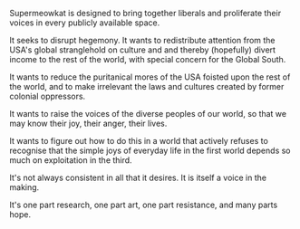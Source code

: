 Supermeowkat is designed to bring together liberals and proliferate their voices in every publicly available space.

It seeks to disrupt hegemony. It wants to redistribute attention from the USA's global stranglehold on culture and and thereby (hopefully) divert income to the rest of the world, with special concern for the Global South.

It wants to reduce the puritanical mores of the USA foisted upon the rest of the world, and to make irrelevant the laws and cultures created by former colonial oppressors.

It wants to raise the voices of the diverse peoples of our world, so that we may know their joy, their anger, their lives.

It wants to figure out how to do this in a world that actively refuses to recognise that the simple joys of everyday life in the first world depends so much on exploitation in the third.

It's not always consistent in all that it desires. It is itself a voice in the making.

It's one part research, one part art, one part resistance, and many parts hope.
